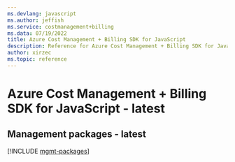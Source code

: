 ```yaml
---
ms.devlang: javascript
ms.author: jeffish
ms.service: costmanagement+billing
ms.data: 07/19/2022
title: Azure Cost Management + Billing SDK for JavaScript
description: Reference for Azure Cost Management + Billing SDK for JavaScript
author: xirzec
ms.topic: reference
---
```

# Azure Cost Management + Billing SDK for JavaScript - latest

## Management packages - latest
[!INCLUDE [mgmt-packages](cost-management-+-billing-mgmt-index.md)]
